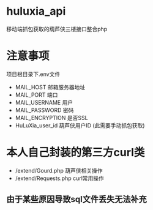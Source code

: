 # huluxia_api
移动端抓包获取的葫芦侠三楼接口整合php
# 注意事项
项目根目录下.env文件
* MAIL_HOST 邮箱服务器地址
* MAIL_PORT 端口
* MAIL_USERNAME 用户
* MAIL_PASSWORD 密码
* MAIL_ENCRYPTION 是否SSL
* HuLuXia_user_id 葫芦侠用户ID (此需要手动抓包获取)
# 本人自己封装的第三方curl类
* /extend/Gourd.php 葫芦侠相关操作
* /extend/Requests.php curl常用操作
## 由于某些原因导致sql文件丢失无法补充
